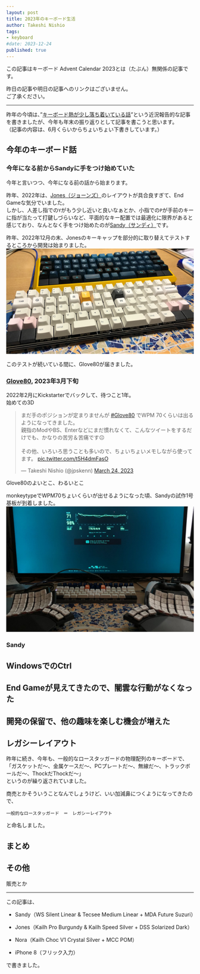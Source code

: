 ```yaml
---
layout: post
title: 2023年のキーボード生活
author: Takeshi Nishio
tags:
- keyboard
#date: 2023-12-24
published: true
---
```


この記事はキーボード Advent Calendar 2023とは（たぶん）無関係の記事です。

昨日の記事や明日の記事へのリンクはございません。  
ご了承ください。

---

昨年の今頃は、”[キーボード熱が少し落ち着いている話](https://jpskenn.github.io/blog/2022/12/29/calm-passion-for-keyboard)”という近況報告的な記事を書きましたが、今年も年末の振り返りとして記事を書こうと思います。  
（記事の内容は、6月くらいからちょいちょい下書きしています。）

## 今年のキーボード話

### 今年になる前からSandyに手をつけ始めていた

今年と言いつつ、今年になる前の話から始まります。

昨年、2022年は、[Jones（ジョーンズ）](https://github.com/jpskenn/Jones)のレイアウトが具合良すぎて、End Gameな気分でいました。  
しかし、人差し指での`Y`がもう少し近いと良いなぁとか、小指での`P`が手前のキーに指が当たって打鍵しづらいなど、平面的なキー配置では最適化に限界があると感じており、なんとなく手をつけ始めたのが[Sandy（サンディ）](https://github.com/jpskenn/Sandy)です。

昨年、2022年12月の末、Jonesのキーキャップを部分的に取り替えてテストするところから開発は始まりました。
![Jonesのキーキャップを部分的に取り替えたテスト機](/assets/2023-12-24/IMG_4862.jpeg)

このテストが続いている間に、Glove80が届きました。

### [Glove80](https://www.moergo.com), 2023年3月下旬

2022年2月にKickstarterでバックして、待つこと1年。  
始めての3D
<blockquote class="twitter-tweet"><p lang="ja" dir="ltr">まだ手のポジションが定まりませんが <a href="https://twitter.com/hashtag/Glove80?src=hash&amp;ref_src=twsrc%5Etfw">#Glove80</a> でWPM 70くらいは出るようになってきました。<br>親指のModやBS、Enterなどにまだ慣れなくて、こんなツイートをするだけでも、かなりの苦労＆苦痛です☹️<br><br>その他、いろいろ思うことも多いので、ちょいちょいメモしながら使ってます。 <a href="https://t.co/t5H4dmFasO">pic.twitter.com/t5H4dmFasO</a></p>&mdash; Takeshi Nishio (@jpskenn) <a href="https://twitter.com/jpskenn/status/1639393715881123840?ref_src=twsrc%5Etfw">March 24, 2023</a></blockquote> <script async src="https://platform.twitter.com/widgets.js" charset="utf-8"></script>

Glove80のよいとこ、わるいとこ

monkeytypeでWPM70ちょいくらいが出せるようになった頃、Sandyの試作1号基板が到着しました。
![Glove80でのmonkeytype計測結果](/assets/2023-12-24/IMG_5022.jpeg)

### Sandy

## WindowsでのCtrl

## End Gameが見えてきたので、闇雲な行動がなくなった

## 開発の保留で、他の趣味を楽しむ機会が増えた

## レガシーレイアウト

昨年に続き、今年も、一般的なロースタッガードの物理配列のキーボードで、  
「ガスケットだ〜、金属ケースだ〜、PCプレートだ〜、無線だ〜、トラックボールだ〜、ThockだThockだ〜」  
というのが繰り返されていました。

商売とかそういうことなんでしょうけど、いい加減鼻につくようになってきたので、

```text
一般的なロースタッガード　＝　レガシーレイアウト
```

と命名しました。

## まとめ

## その他

販売とか

---
この記事は、

- Sandy（WS Silent Linear & Tecsee Medium Linear + MDA Future Suzuri）

- Jones（Kailh Pro Burgundy & Kailh Speed Silver + DSS Solarized Dark）
- Nora（Kailh Choc V1 Crystal Silver + MCC POM）
- iPhone 8（フリック入力）

で書きました。
